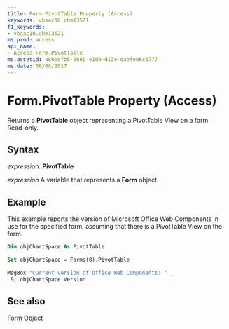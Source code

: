```yaml
---
title: Form.PivotTable Property (Access)
keywords: vbaac10.chm13521
f1_keywords:
- vbaac10.chm13521
ms.prod: access
api_name:
- Access.Form.PivotTable
ms.assetid: a80edfb5-966b-e1d9-d13e-daefe06c6777
ms.date: 06/08/2017
---
```



# Form.PivotTable Property (Access)

Returns a  **PivotTable** object representing a PivotTable View on a form. Read-only.


## Syntax

 _expression_. **PivotTable**

 _expression_ A variable that represents a **Form** object.


## Example

This example reports the version of Microsoft Office Web Components in use for the specified form, assuming that there is a PivotTable View on the form.


```vb
Dim objChartSpace As PivotTable 
 
Set objChartSpace = Forms(0).PivotTable 
 
MsgBox "Current version of Office Web Components: " _ 
 &; objChartSpace.Version 

```


## See also


[Form Object](Access.Form.md)


